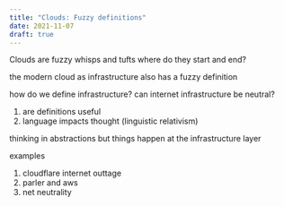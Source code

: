```yaml
---
title: "Clouds: Fuzzy definitions"
date: 2021-11-07
draft: true
---
```


Clouds are fuzzy
whisps and tufts
where do they start and end?

the modern cloud
as infrastructure
also has a fuzzy definition

how do we define infrastructure? can internet infrastructure be neutral?

1. are definitions useful
2. language impacts thought (linguistic relativism)

thinking in abstractions
but things happen at the infrastructure layer

examples
1. cloudflare internet outtage
2. parler and aws
3. net neutrality